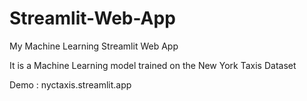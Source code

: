 # Streamlit-Web-App
My Machine Learning Streamlit Web App

It is a Machine Learning model trained on the New York Taxis Dataset

Demo : nyctaxis.streamlit.app
